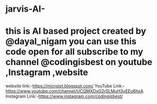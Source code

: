 # jarvis-AI-
# this is AI based project created by @dayal_nigam you can use this code open for all subscribe to my channel @codingisbest on youtube ,Instagram ,website

website link:-https://microiot.blogspot.com/
YouTube Link:-https://www.youtube.com/channel/UCQMXDxG2rSLMuH3yEEo6hsA
Instagram Link:-https://www.instagram.com/codingisbest/
